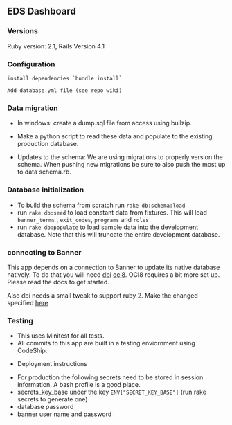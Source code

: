 ## EDS Dashboard

### Versions
Ruby version: 2.1, Rails Version 4.1

### Configuration
	install dependencies `bundle install`

	Add database.yml file (see repo wiki)

### Data migration

- In windows: create a dump.sql file from access using bullzip. 
- Make a python script to read these data and populate to the existing production database.
   

- Updates to the schema:
We are using migrations to properly version the schema. When pushing new migrations be sure to also push the most up to data schema.rb.


### Database initialization
 - To build the schema from scratch run `rake db:schema:load`
 - run `rake db:seed` to load constant data from fixtures. This will load `banner_terms` , `exit_codes`, `programs` and `roles`
 - run `rake db:populate` to load sample data into the development database. Note that this will truncate the entire development database.

### connecting to Banner
This app depends on a connection to Banner to update its native database natively. To do that you will need [dbi](http://ruby-dbi.rubyforge.org/rdoc/index.html) [oci8](http://www.rubydoc.info/github/kubo/ruby-oci8/file/docs/install-on-osx.md). OCI8 requires a bit more set up. Please read the docs to get started.

Also dbi needs a small tweak to support ruby 2. Make the changed specified [here](http://stackoverflow.com/questions/27873121/dbi-row-delegate-behavior-between-ruby-1-8-7-and-2-1) 

### Testing
 -  This uses Minitest for all tests.
 - All commits to this app are built in a testing enviornment using CodeShip.

* Deployment instructions

 - For production the following secrets need to be stored in session information. A bash profile is a good place.
 - secrets\_key\_base under the key `ENV["SECRET_KEY_BASE"]` (run rake secrets to generate one)
 - database password
 - banner user name and password